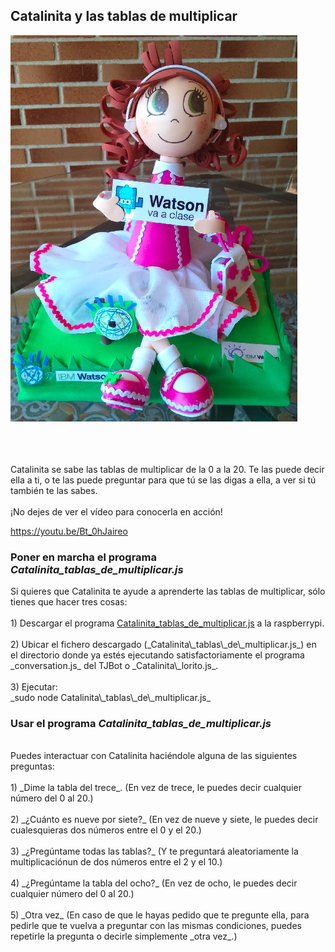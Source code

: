 

## Catalinita y las tablas de multiplicar


<img id="img1" src="Catalinita/Catalinita.png"> <br> <br>
<br>
<br>
<div id="texto1">Catalinita se sabe las tablas de multiplicar de la 0 a la 20. Te las puede decir ella a ti, o te las puede preguntar para que tú se las digas a ella, a ver si tú también te las sabes.</div>
<br>

<div id="texto2">¡No dejes de ver el vídeo para conocerla en acción!</div>

<a href="https://youtu.be/Bt_0hJaireo"> https://youtu.be/Bt_0hJaireo</a>

### Poner en marcha el programa _Catalinita\_tablas\_de\_multiplicar.js_

<div id="texto3">Si quieres que Catalinita te ayude a aprenderte las tablas de multiplicar, sólo tienes que hacer tres cosas:</div>
<br>
<div id="texto4">1) Descargar el programa <a href="https://github.com/watsonvaclase/Propuestas/blob/master/Catalinita/Catalinita_tablas_de_multiplicar.js">Catalinita_tablas_de_multiplicar.js</a> a la raspberrypi.</div>
<br>
<div id="texto5">2) Ubicar el fichero descargado (_Catalinita\_tablas\_de\_multiplicar.js_) en el directorio donde ya estés ejecutando satisfactoriamente el programa _conversation.js_ del TJBot o _Catalinita\_lorito.js_.</div>
<br>
<div id="texto6">3) Ejecutar: <br>
_sudo node Catalinita\_tablas\_de\_multiplicar.js_</div>

### Usar el programa _Catalinita\_tablas\_de\_multiplicar.js_
<br>
<div id="texto7">Puedes interactuar con Catalinita haciéndole alguna de las siguientes preguntas:</div>
<br>
<div id="texto8">1) _Dime la tabla del trece_. (En vez de trece, le puedes decir cualquier número del 0 al 20.) </div>
<br>
<div id="texto9">2) _¿Cuánto es nueve por siete?_ (En vez de nueve y siete, le puedes decir cualesquieras dos números entre el 0 y el 20.)</div>
<br>
<div id="texto10">3) _¿Pregúntame todas las tablas?_ (Y te preguntará aleatoriamente la multiplicaciónun de dos números entre el 2 y el 10.)</div>
<br>
<div id="texto11">4) _¿Pregúntame la tabla del ocho?_ (En vez de ocho, le puedes decir cualquier número del 0 al 20.)</div>
<br>
<div id="texto12">5) _Otra vez_ (En caso de que le hayas pedido que te pregunte ella, para pedirle que te vuelva a preguntar con las mismas condiciones, puedes repetirle la pregunta o decirle simplemente _otra vez_.)</div>


